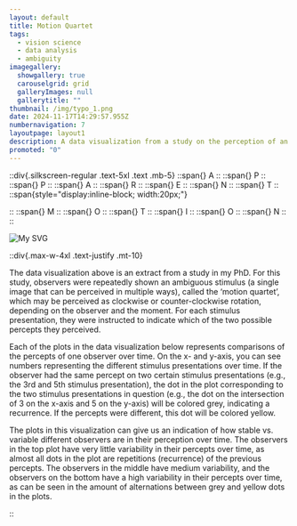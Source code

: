 ```yaml
---
layout: default
title: Motion Quartet
tags:
  - vision science
  - data analysis
  - ambiguity
imagegallery:
  showgallery: true
  carouselgrid: grid
  galleryImages: null
  gallerytitle: ""
thumbnail: /img/typo_1.png
date: 2024-11-17T14:29:57.955Z
numbernavigation: 7
layoutpage: layout1
description: A data visualization from a study on the perception of an ambiguous motion stimulus.
promoted: "0"
---
```


::div{.silkscreen-regular .text-5xl .text .mb-5}
  ::span{}
  A
  ::
  ::span{}
  P
  ::
  ::span{}
  P
  ::
  ::span{}
  A
  ::
  ::span{}
  R
  ::
  ::span{}
  E
  ::
  ::span{}
  N
  ::
  ::span{}
  T
  ::
  ::span{style="display:inline-block; width:20px;"}

  ::
  ::span{}
  M
  ::
  ::span{}
  O
  ::
  ::span{}
  T
  ::
  ::span{}
  I
  ::
  ::span{}
  O
  ::
  ::span{}
  N
  ::
::


<!-- This is the code to embed the MQ gif in 
![My GIF](/path-to-your-gif.gif)
-->


![My SVG](/img/Fig15.svg)

::div{.max-w-4xl .text-justify .mt-10}

The data visualization above is an extract from a study in my PhD. For this study, observers were repeatedly shown an ambiguous stimulus (a single image that can be perceived in multiple ways), called the ‘motion quartet’, which may be perceived as clockwise or counter-clockwise rotation, depending on the observer and the moment. For each stimulus presentation, they were instructed to indicate which of the two possible percepts they perceived. 

Each of the plots in the data visualization below represents comparisons of the percepts of one observer over time. On the x- and y-axis, you can see numbers representing the different stimulus presentations over time. If the observer had the same percept on two certain stimulus presentations (e.g., the 3rd and 5th stimulus presentation), the dot in the plot corresponding to the two stimulus presentations in question (e.g., the dot on the intersection of 3 on the x-axis and 5 on the y-axis) will be colored grey, indicating a recurrence. If the percepts were different, this dot will be colored yellow. 

The plots in this visualization can give us an indication of how stable vs. variable different observers are in their perception over time. The observers in the top plot have very little variability in their percepts over time, as almost all dots in the plot are repetitions (recurrence) of the previous percepts. The observers in the middle have medium variability, and the observers on the bottom have a high variability in their percepts over time, as can be seen in the amount of alternations between grey and yellow dots in the plots.

::